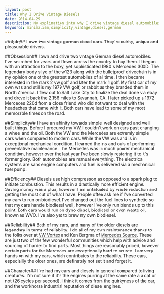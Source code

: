 ```yaml
---
layout: post
title: Why I Drive Vintage Diesels
date: 2014-04-29
description: My explination into why I drive vintage diesel automobiles.
keywords: minimalism,simplicity,vintage,diesel,german
---
```

##tl;dr;##
I own two vintage german diesel cars.  They're quirky, unique and pleasurable drivers.

##Obsession##
I own and drive two vintage German diesel automobiles.  I've searched for years and flown across the country to buy them.  It began with an attraction to the boxy, yet sophisticated 1980's Mercedes 300D.  The legendary body stlye of the w123 along with the bulletproof drivechain is in my opinion one of the greatest automobiles of all time.  I then became interested in the mark 2 vw golf and later the mark 1 golf.  My first car of my own was and still is my 1979 VW golf, or rabbit as they branded them in North America.  I flew out to Salt Lake City to finalize the deal done via ebay and drove it back the 2,156 miles to Savannah, GA.  I later picked up a 1972 Mercedes 220d from a close friend who did not want to deal with the headaches that came with it.  Both cars have lead to some of my most memorable times on the road.

##Simplicity##
I have an affinity towards simple, well designed and well built things.  Before I procured my VW, I couldn't work on cars past changing a wheel and the oil.  Both the VW and the Mercedes are extremly simple cars when compared to modern cars.  While the VW was and is in exceptional mechanical condition, I learned the ins and outs of performing preventative maintenance.  The Mercedes was in much poorer mechanical condition, however over the last year I've been slowly restoring it to it's former glory.  Both automobiles are manual everything.  The electrical systems are sans engine computers and fuel is delivered via a mechanical fuel pump.  

##Efficiency##
Diesels use high compresson as opposed to a spark plug to initiate combustion.  This results in a drastically more efficient engine.  Saving money was a plus, however I am enfatuated by waste reduction and getting the most out of what I have.  People often ask me if I've converted my cars to run on biodiesel.  I've changed out the fuel lines to synthetic so that my cars handle biodiesel well, however I've only run blends up to this point.  Both cars would run on dyno diesel, biodiesel or even waste oil, known as WVO.  I've also yet to brew my own biodiesel.

##Reliability##
Both of my cars, and many of the older diesels are legendary in terms of reliability.  I do all of my own maintenance thanks to the folks over at <a href="http://forums.vwvortex.com/">VW Vortex</a> and Ken Bergma of <a href="https://mercedessource.com/">Mercedes Source</a>.  These are just two of the few wonderful communities which help with advice and sourcing of harder to find parts.  Most things are reasonably priced, however certain parts for the Mercedes are exceptionally hard to source.  I am very hands on with my cars, which contributes to the reliability.  These cars, especiailly the older ones, are definately not set it and forget it.

##Character##
I've had my cars and diesels in general compared to living creatures.  I'm not sure if it's the engines purring at the same rate a a cat or not (26 cycles per second).  I think it comes from the quirkyness of the car, and the workhorse industrial reputation of diesel engines.